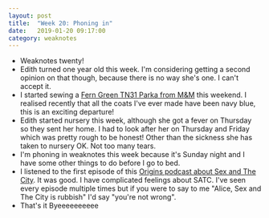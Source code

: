 ```yaml
---
layout: post
title:  "Week 20: Phoning in"
date:   2019-01-20 09:17:00
category: weaknotes
---
```

* Weaknotes twenty!
* Edith turned one year old this week. I'm considering getting a second opinion on that though, because there is no way she's one. I can't accept it.
* I started sewing a [Fern Green TN31 Parka from M&M](https://merchantandmills.com/store/patterns/the-tn31-parka/) this weekend. I realised recently that all the coats I've ever made have been navy blue, this is an exciting departure!
* Edith started nursery this week, although she got a fever on Thursday so they sent her home. I had to look after her on Thursday and Friday which was pretty rough to be honest! Other than the sickness she has taken to nursery OK. Not too many tears.
* I'm phoning in weaknotes this week because it's Sunday night and I have some other things to do before I go to bed.
* I listened to the first episode of this [Origins podcast about Sex and The City](https://www.originsthepodcast.com/). It was good. I have complicated feelings about SATC. I've seen every episode multiple times but if you were to say to me "Alice, Sex and The City is rubbish" I'd say "you're not wrong".
* That's it Byeeeeeeeeee

